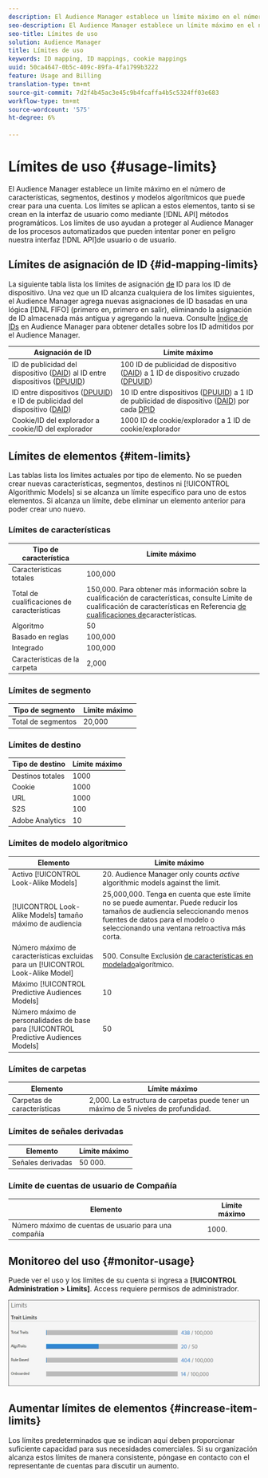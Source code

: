 ```yaml
---
description: El Audience Manager establece un límite máximo en el número de características, segmentos, destinos y modelos algorítmicos que puede crear para una cuenta. Los límites se aplican a estos elementos, tanto si se crean en la interfaz de usuario como mediante métodos de API. Los límites de uso ayudan a proteger al Audience Manager de los procesos automatizados que pueden intentar comprometer nuestras API o interfaz de usuario.
seo-description: El Audience Manager establece un límite máximo en el número de características, segmentos, destinos y modelos algorítmicos que puede crear para una cuenta. Los límites se aplican a estos elementos, tanto si se crean en la interfaz de usuario como mediante métodos de API. Los límites de uso ayudan a proteger al Audience Manager de los procesos automatizados que pueden intentar comprometer nuestras API o interfaz de usuario.
seo-title: Límites de uso
solution: Audience Manager
title: Límites de uso
keywords: ID mapping, ID mappings, cookie mappings
uuid: 50ca4647-0b5c-409c-89fa-4fa1799b3222
feature: Usage and Billing
translation-type: tm+mt
source-git-commit: 7d2f4b45ac3e45c9b4fcaffa4b5c5324ff03e683
workflow-type: tm+mt
source-wordcount: '575'
ht-degree: 6%

---
```



# Límites de uso {#usage-limits}

El Audience Manager establece un límite máximo en el número de características, segmentos, destinos y modelos algorítmicos que puede crear para una cuenta. Los límites se aplican a estos elementos, tanto si se crean en la interfaz de usuario como mediante [!DNL API] métodos programáticos. Los límites de uso ayudan a proteger al Audience Manager de los procesos automatizados que pueden intentar poner en peligro nuestra interfaz [!DNL API]de usuario o de usuario.

## Límites de asignación de ID {#id-mapping-limits}

La siguiente tabla lista los límites de asignación [de](../../integration/sending-audience-data/batch-data-transfer-explained/id-sync-http.md) ID para los ID de dispositivo. Una vez que un ID alcanza cualquiera de los límites siguientes, el Audience Manager agrega nuevas asignaciones de ID basadas en una lógica [!DNL FIFO] (primero en, primero en salir), eliminando la asignación de ID almacenada más antigua y agregando la nueva. Consulte [Índice de IDs](../../reference/ids-in-aam.md) en Audience Manager para obtener detalles sobre los ID admitidos por el Audience Manager.

| Asignación de ID | Límite máximo |
|-----------|-------------- |
| ID de publicidad del dispositivo ([DAID](../../reference/ids-in-aam.md)) al ID entre dispositivos ([DPUUID](../../reference/ids-in-aam.md)) | 100 ID de publicidad de dispositivo ([DAID](../../reference/ids-in-aam.md)) a 1 ID de dispositivo cruzado ([DPUUID](../../reference/ids-in-aam.md)) |
| ID entre dispositivos ([DPUUID](../../reference/ids-in-aam.md)) e ID de publicidad del dispositivo ([DAID](../../reference/ids-in-aam.md)) | 10 ID entre dispositivos ([DPUUID](../../reference/ids-in-aam.md)) a 1 ID de publicidad de dispositivo ([DAID](../../reference/ids-in-aam.md)) por cada [DPID](../../reference/ids-in-aam.md) |
| Cookie/ID del explorador a cookie/ID del explorador | 1000 ID de cookie/explorador a 1 ID de cookie/explorador |

## Límites de elementos {#item-limits}

Las tablas lista los límites actuales por tipo de elemento. No se pueden crear nuevas características, segmentos, destinos ni [!UICONTROL Algorithmic Models] si se alcanza un límite específico para uno de estos elementos. Si alcanza un límite, debe eliminar un elemento anterior para poder crear uno nuevo.

### Límites de características

| Tipo de característica | Límite máximo |
| -------------------------- | ------------------------------------- |
| Características totales | 100,000 |
| Total de cualificaciones de características | 150,000. Para obtener más información sobre la cualificación de características, consulte Límite de cualificación de características en Referencia [de cualificaciones de](/help/using/features/traits/trait-and-segment-qualification-reference.md#trait-qualification-limit)características. |
| Algoritmo | 50 |
| Basado en reglas | 100,000 |
| Integrado | 100,000 |
| Características de la carpeta | 2,000 |

### Límites de segmento

| Tipo de segmento | Límite máximo |
| -------------- | ------------- |
| Total de segmentos | 20,000 |

### Límites de destino

| Tipo de destino | Límite máximo |
| ------------------ | ------------- |
| Destinos totales | 1000 |
| Cookie | 1000 |
| URL | 1000 |
| S2S | 100 |
| Adobe Analytics | 10 |

### Límites de modelo algorítmico

| Elemento | Límite máximo |
| -------- | ----- |
| Activo [!UICONTROL Look-Alike Models] | 20. Audience Manager only counts *active* algorithmic models against the limit. |
| [!UICONTROL Look-Alike Models] tamaño máximo de audiencia | 25,000,000.  Tenga en cuenta que este límite no se puede aumentar. Puede reducir los tamaños de audiencia seleccionando menos fuentes de datos para el modelo o seleccionando una ventana retroactiva más corta. |
| Número máximo de características excluidas para un [!UICONTROL Look-Alike Model] | 500. Consulte Exclusión [de características en modelado](/help/using/features/algorithmic-models/trait-exclusion-algo-models.md)algorítmico. |
| Máximo [!UICONTROL Predictive Audiences Models] | 10 |
| Número máximo de personalidades de base para [!UICONTROL Predictive Audiences Models] | 50 |

### Límites de carpetas

| Elemento | Límite máximo |
| ------------- | ------------------ |
| Carpetas de características | 2,000.  La estructura de carpetas puede tener un máximo de 5 niveles de profundidad. |

### Límites de señales derivadas

| Elemento | Límite máximo |
| --------------- | ------------- |
| Señales derivadas | 50 000. |

### Límite de cuentas de usuario de Compañía

| Elemento | Límite máximo |
| ----------- | ------------- |
| Número máximo de cuentas de usuario para una compañía | 1000. |

## Monitoreo del uso {#monitor-usage}

Puede ver el uso y los límites de su cuenta si ingresa a **[!UICONTROL Administration > Limits]**. Access requiere permisos de administrador.

![el uso limita la imagen](assets/usage-limits.png)

## Aumentar límites de elementos {#increase-item-limits}

Los límites predeterminados que se indican aquí deben proporcionar suficiente capacidad para sus necesidades comerciales. Si su organización alcanza estos límites de manera consistente, póngase en contacto con el representante de cuentas para discutir un aumento.